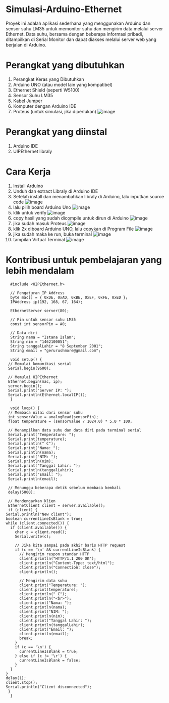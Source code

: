 # Simulasi-Arduino-Ethernet
Proyek ini adalah aplikasi sederhana yang menggunakan Arduino dan sensor suhu LM35 untuk memonitor suhu dan mengirim data melalui server Ethernet. Data suhu, bersama dengan beberapa informasi pribadi, ditampilkan di Serial Monitor dan dapat diakses melalui server web yang berjalan di Arduino.
# Perangkat yang dibutuhkan
1. Perangkat Keras yang Dibutuhkan
2. Arduino UNO (atau model lain yang kompatibel)
3. Ethernet Shield (seperti W5100)
4. Sensor Suhu LM35
5. Kabel Jumper
7. Komputer dengan Arduino IDE
8. Proteus (untuk simulasi, jika diperlukan)
   ![image](https://github.com/gerurushmore/Simulasi-Arduino-Ethernet/assets/129182758/96eefd30-95cd-4da2-b46c-101d8d6501fe)

# Perangkat yang diinstal
1. Arduino IDE
2. UIPEthernet libraly

# Cara Kerja
1. Install Arduino
2. Unduh dan extract Libraly di Arduino IDE
3. Setelah install dan menambahkan libraly di Arduino, lalu inputkan source code
   ![image](https://github.com/gerurushmore/Simulasi-Arduino-Ethernet/assets/129182758/4aada53c-a0b1-47e3-a942-36e34f447a20)
4. lalu pilih board Arduino Uno
![image](https://github.com/gerurushmore/Simulasi-Arduino-Ethernet/assets/129182758/09e2334c-9fbe-4d0e-8211-b95bd05bd2e8)
5. klik untuk verify
![image](https://github.com/gerurushmore/Simulasi-Arduino-Ethernet/assets/129182758/10225ff8-90c0-4723-9d71-6dcb26010b2d)
6. copy hasil yang sudah dicompile untuk dirun di Arduino
![image](https://github.com/gerurushmore/Simulasi-Arduino-Ethernet/assets/129182758/85dc51bf-4f3e-4f8e-a398-cf0ceba156c0)
7. jika sudah masuk Proteus
![image](https://github.com/gerurushmore/Simulasi-Arduino-Ethernet/assets/129182758/641b06b9-0ffa-4929-9831-b240b980f0e5)
8. klik 2x diboard Arduino UNO, lalu copykan di Program File
![image](https://github.com/gerurushmore/Simulasi-Arduino-Ethernet/assets/129182758/bcac687b-9ee2-4747-9651-442a1f3e662d)
9. jika sudah maka ke run, buka terminal
![image](https://github.com/gerurushmore/Simulasi-Arduino-Ethernet/assets/129182758/087e967d-85bc-4394-a5b3-d24d69bfab01)
10. tampilan Virtual Terminal
![image](https://github.com/gerurushmore/Simulasi-Arduino-Ethernet/assets/129182758/1f20555d-2236-4793-a4b6-a0179dbba424)

# Kontribusi untuk pembelajaran yang lebih mendalam

      #include <UIPEthernet.h>
   
      // Pengaturan IP Address
      byte mac[] = { 0xDE, 0xAD, 0xBE, 0xEF, 0xFE, 0xED };
      IPAddress ip(192, 168, 67, 164);
      
      EthernetServer server(80);
      
      // Pin untuk sensor suhu LM35
      const int sensorPin = A0;
   
      // Data diri
      String nama = "Istana Islam";
      String nim = "1462100051";
      String tanggalLahir = "8 September 2001";
      String email = "gerurushmore@gmail.com";
   
      void setup() {
     // Memulai komunikasi serial
     Serial.begin(9600);
   
     // Memulai UIPEthernet
     Ethernet.begin(mac, ip);
     server.begin();
     Serial.print("Server IP: ");
     Serial.println(Ethernet.localIP());
      }
   
      void loop() {
     // Membaca nilai dari sensor suhu
     int sensorValue = analogRead(sensorPin);
     float temperature = (sensorValue / 1024.0) * 5.0 * 100;

     // Menampilkan data suhu dan data diri pada terminal serial
     Serial.print("Temperature: ");
     Serial.print(temperature);
     Serial.println(" C");
     Serial.print("Nama: ");
     Serial.println(nama);
     Serial.print("NIM: ");
     Serial.println(nim);
     Serial.print("Tanggal Lahir: ");
     Serial.println(tanggalLahir);
     Serial.print("Email: ");
     Serial.println(email);

     // Menunggu beberapa detik sebelum membaca kembali
     delay(5000);

     // Mendengarkan klien
     EthernetClient client = server.available();
     if (client) {
    Serial.println("New client");
    boolean currentLineIsBlank = true;
    while (client.connected()) {
      if (client.available()) {
        char c = client.read();
        Serial.write(c);

        // Jika kita sampai pada akhir baris HTTP request
        if (c == '\n' && currentLineIsBlank) {
          // Mengirim respon standar HTTP
          client.println("HTTP/1.1 200 OK");
          client.println("Content-Type: text/html");
          client.println("Connection: close");
          client.println();

          // Mengirim data suhu
          client.print("Temperature: ");
          client.print(temperature);
          client.println(" C");
          client.println("<br>");
          client.print("Nama: ");
          client.println(nama);
          client.print("NIM: ");
          client.println(nim);
          client.print("Tanggal Lahir: ");
          client.println(tanggalLahir);
          client.print("Email: ");
          client.println(email);
          break;
        }
        if (c == '\n') {
          currentLineIsBlank = true;
        } else if (c != '\r') {
          currentLineIsBlank = false;
        }
      }
    }
    delay(1);
    client.stop();
    Serial.println("Client disconnected");
     }
      }








